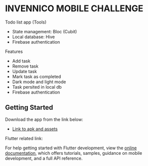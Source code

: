 # INVENNICO MOBILE CHALLENGE

Todo list app (Tools)

- State management: Bloc (Cubit)
- Local database: Hive
- Firebase authentication

Features
- Add task
- Remove task
- Update task
- Mark task as completed
- Dark mode and light mode
- Task persited in local db
- Firebase authentication

## Getting Started

Download the app from the link below:

- [Link to apk and assets](https://github.com/DanielKwakye/todolist/releases/tag/v1.0.0)

Flutter related link:

For help getting started with Flutter development, view the
[online documentation](https://docs.flutter.dev/), which offers tutorials,
samples, guidance on mobile development, and a full API reference.
